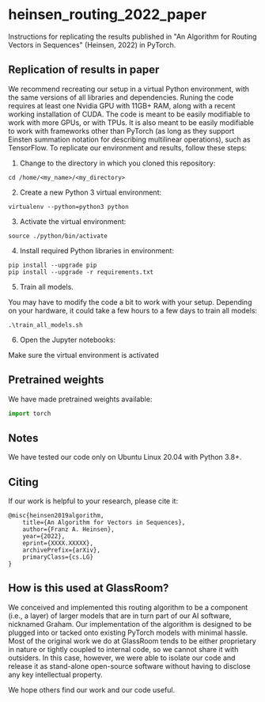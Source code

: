 # heinsen_routing_2022_paper

Instructions for replicating the results published in "An Algorithm for Routing Vectors in Sequences" (Heinsen, 2022) in PyTorch.


## Replication of results in paper

We recommend recreating our setup in a virtual Python environment, with the same versions of all libraries and dependencies. Runing the code requires at least one Nvidia GPU with 11GB+ RAM, along with a recent working installation of CUDA. The code is meant to be easily modifiable to work with more GPUs, or with TPUs. It is also meant to be easily modifiable to work with frameworks other than PyTorch (as long as they support Einsten summation notation for describing multilinear operations), such as TensorFlow. To replicate our environment and results, follow these steps:

1. Change to the directory in which you cloned this repository:

```
cd /home/<my_name>/<my_directory>
```

2. Create a new Python 3 virtual environment:

```
virtualenv --python=python3 python
```

3. Activate the virtual environment:

```
source ./python/bin/activate
```

4. Install required Python libraries in environment:

```
pip install --upgrade pip
pip install --upgrade -r requirements.txt
```

5. Train all models.

You may have to modify the code a bit to work with your setup. Depending on your hardware, it could take a few hours to a few days to train all models:

```
.\train_all_models.sh
```

6. Open the Jupyter notebooks:

Make sure the virtual environment is activated


## Pretrained weights

We have made pretrained weights available:

```python
import torch
```


## Notes

We have tested our code only on Ubuntu Linux 20.04 with Python 3.8+.


## Citing

If our work is helpful to your research, please cite it:

```
@misc{heinsen2019algorithm,
    title={An Algorithm for Vectors in Sequences},
    author={Franz A. Heinsen},
    year={2022},
    eprint={XXXX.XXXXX},
    archivePrefix={arXiv},
    primaryClass={cs.LG}
}
```

## How is this used at GlassRoom?

We conceived and implemented this routing algorithm to be a component (i.e., a layer) of larger models that are in turn part of our AI software, nicknamed Graham. Our implementation of the algorithm is designed to be plugged into or tacked onto existing PyTorch models with minimal hassle. Most of the original work we do at GlassRoom tends to be either proprietary in nature or tightly coupled to internal code, so we cannot share it with outsiders. In this case, however, we were able to isolate our code and release it as stand-alone open-source software without having to disclose any key intellectual property.

We hope others find our work and our code useful.
